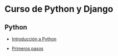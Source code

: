 # Curso de Python y Django

## Python

- [Introducción a Python](introduccion_a_Python.ipynb)

- [Primeros pasos](primeros_pasos.ipynb)
